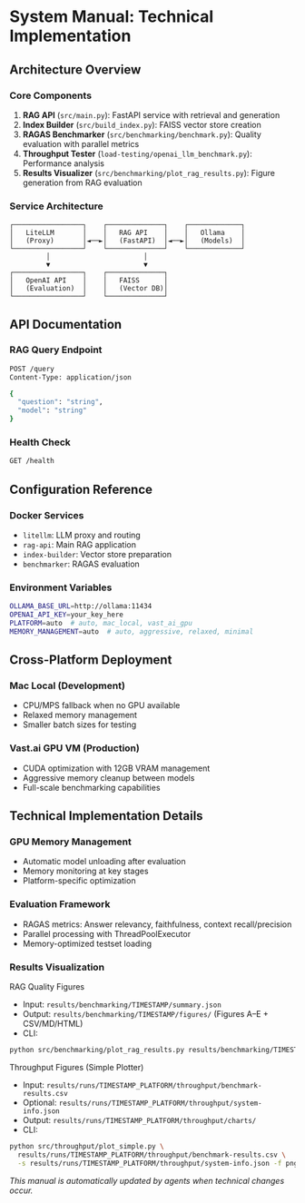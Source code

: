 # System Manual: Technical Implementation

## Architecture Overview

### Core Components
1. **RAG API** (`src/main.py`): FastAPI service with retrieval and generation
2. **Index Builder** (`src/build_index.py`): FAISS vector store creation
3. **RAGAS Benchmarker** (`src/benchmarking/benchmark.py`): Quality evaluation with parallel metrics
4. **Throughput Tester** (`load-testing/openai_llm_benchmark.py`): Performance analysis
5. **Results Visualizer** (`src/benchmarking/plot_rag_results.py`): Figure generation from RAG evaluation

### Service Architecture
```
┌─────────────────┐    ┌──────────────┐    ┌─────────────┐
│   LiteLLM       │    │   RAG API    │    │   Ollama    │
│   (Proxy)       │◄──►│   (FastAPI)  │◄──►│   (Models)  │
└─────────────────┘    └──────────────┘    └─────────────┘
         │                       │
         ▼                       ▼
┌─────────────────┐    ┌──────────────┐
│   OpenAI API    │    │   FAISS      │
│   (Evaluation)  │    │   (Vector DB)│
└─────────────────┘    └──────────────┘
```

## API Documentation

### RAG Query Endpoint
```bash
POST /query
Content-Type: application/json

{
  "question": "string",
  "model": "string"
}
```

### Health Check
```bash
GET /health
```

## Configuration Reference

### Docker Services
- `litellm`: LLM proxy and routing
- `rag-api`: Main RAG application
- `index-builder`: Vector store preparation
- `benchmarker`: RAGAS evaluation

### Environment Variables
```bash
OLLAMA_BASE_URL=http://ollama:11434
OPENAI_API_KEY=your_key_here
PLATFORM=auto  # auto, mac_local, vast_ai_gpu
MEMORY_MANAGEMENT=auto  # auto, aggressive, relaxed, minimal
```

## Cross-Platform Deployment

### Mac Local (Development)
- CPU/MPS fallback when no GPU available
- Relaxed memory management
- Smaller batch sizes for testing

### Vast.ai GPU VM (Production)
- CUDA optimization with 12GB VRAM management
- Aggressive memory cleanup between models
- Full-scale benchmarking capabilities

## Technical Implementation Details

### GPU Memory Management
- Automatic model unloading after evaluation
- Memory monitoring at key stages
- Platform-specific optimization

### Evaluation Framework
- RAGAS metrics: Answer relevancy, faithfulness, context recall/precision
- Parallel processing with ThreadPoolExecutor
- Memory-optimized testset loading

### Results Visualization
RAG Quality Figures
- Input: `results/benchmarking/TIMESTAMP/summary.json`
- Output: `results/benchmarking/TIMESTAMP/figures/` (Figures A–E + CSV/MD/HTML)
- CLI:
```bash
python src/benchmarking/plot_rag_results.py results/benchmarking/TIMESTAMP/summary.json -f png
```

Throughput Figures (Simple Plotter)
- Input: `results/runs/TIMESTAMP_PLATFORM/throughput/benchmark-results.csv`
- Optional: `results/runs/TIMESTAMP_PLATFORM/throughput/system-info.json`
- Output: `results/runs/TIMESTAMP_PLATFORM/throughput/charts/`
- CLI:
```bash
python src/throughput/plot_simple.py \
  results/runs/TIMESTAMP_PLATFORM/throughput/benchmark-results.csv \
  -s results/runs/TIMESTAMP_PLATFORM/throughput/system-info.json -f png
```

*This manual is automatically updated by agents when technical changes occur.*
